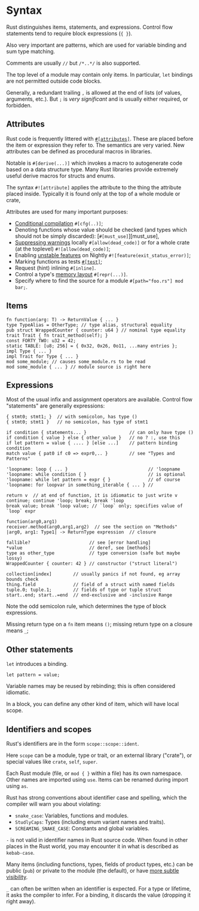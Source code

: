 Syntax
======

[comment]: # ( Copyright 2021 Ian Jackson and contributors  )
[comment]: # ( SPDX-License-Identifier: MIT                 )
[comment]: # ( There is NO WARRANTY.                        )

Rust distinguishes items, statements, and expressions.
Control flow statements tend to require block expressions (`{ }`).

Also very important are patterns,
which are used for variable binding
and sum type matching.

Comments are usually `//` but `/*..*/` is also supported.

The top level of a module may contain only items.
In particular, `let` bindings are not permitted outside code blocks.

Generally, a redundant trailing `,` is allowed at the end of lists
(of values, arguments, etc.).
But `;` is *very significant* and is usually either required, or forbidden.

Attributes
----------

Rust code is frequently littered with [`#[attributes]`](https://doc.rust-lang.org/reference/attributes.html).
These are placed before the item or expression they refer to.
The semantics are very varied.
New attributes can be defined as procedural macros in libraries.

Notable is `#[derive(...)]` which invokes a macro
to autogenerate code based on a data structure type.
Many Rust libraries provide extremely useful derive macros
for structs and enums.

The syntax `#![attribute]` applies the attribute to
the thing the attribute placed inside.
Typically it is found only at the top of a whole module or crate,

Attributes are used for many important purposes:

  * [Conditional compilation](https://doc.rust-lang.org/reference/conditional-compilation.html) `#[cfg(..)]`;
  * Denoting functions whose value should be checked
    (and types which should not be simply discarded):
    [`#[must_use]`][must_use],
  * [Suppressing warnings](https://doc.rust-lang.org/reference/attributes/diagnostics.html#lint-check-attributes) locally `#[allow(dead_code)]` or
    for a whole crate (at the toplevel) `#![allow(dead_code)]`;
  * Enabling [unstable features](https://doc.rust-lang.org/unstable-book/index.html) on Nightly
    `#![feature(exit_status_error)]`;
  * Marking functions as tests [`#[test]`](https://doc.rust-lang.org/reference/attributes/testing.html#the-test-attribute);
  * Request (hint) inlining `#[inline]`.
  * Control a type's [memory layout](https://doc.rust-lang.org/reference/type-layout.html) `#[repr(...)]`.
  * Specify where to find the source for a module
    `#[path="foo.rs"] mod bar;`.

Items
-----

```
fn function(arg: T) -> ReturnValue { ... }
type TypeAlias = OtherType; // type alias, structural equality
pub struct WrappedCounter { counter: u64 } // nominal type equality
trait Trait { fn trait_method(self); }
const FORTY_TWO: u32 = 42;
static TABLE: [u8; 256] = { 0x32, 0x26, 0o11, ...many entries };
impl Type { ... }
impl Trait for Type { ... }
mod some_module; // causes some_module.rs to be read
mod some_module { ... } // module source is right here
```

Expressions
-----------

Most of the usual infix and assignment operators are available.
Control flow "statements" are generally expressions:

```
{ stmt0; stmt1; }  // with semicolon, has type ()
{ stmt0; stmt1 }   // no semicolon, has type of stmt1

if condition { statements... }                // can only have type ()
if condition { value } else { other_value }   // no ? :, use this
if let pattern = value { .... } [else ...]    // pattern binding condition
match value { pat0 if c0 => expr0,.. }        // see "Types and Patterns"

'loopname: loop { ... }                              // 'loopname
'loopname: while condition { }                       // is optional
'loopname: while let pattern = expr { }              // of course
'loopname: for loopvar in something_iterable { ... } //

return v  // at end of function, it is idiomatic to just write v
continue; continue 'loop; break; break 'loop
break value; break 'loop value; // `loop` only; specifies value of `loop` expr

function(arg0,arg1)
receiver.method(arg0,arg1,arg2)  // see the section on "Methods"
|arg0, arg1: Type1| -> ReturnType expression  // closure

fallible?                      // see [error handling]
*value                         // deref, see [methods]
type as other_type             // type conversion (safe but maybe lossy)
WrappedCounter { counter: 42 } // constructor ("struct literal")

collection[index]        // usually panics if not found, eg array bounds check
thing.field              // field of a struct with named fields
tuple.0; tuple.1;        // fields of type or tuple struct    
start..end; start..=end  // end-exclusive and -inclusive Range
```

Note the odd semicolon rule,
which determines the type of block expressions.

Missing return type on a `fn` item means `()`;
missing return type on a closure means `_`;


Other statements
-----------------

`let` introduces a binding.
```
let pattern = value;
```

Variable names may be reused by rebinding;
this is often considered idiomatic.

In a block,
you can define any other kind of item,
which will have local scope.

Identifiers and scopes
----------------------

Rust's identifiers are in the form `scope::scope::ident`.

Here `scope` can be a module, type or trait,
or an external library ("crate"),
or special values like `crate`, `self`, `super`.

Each Rust module
(file, or `mod { }` within a file)
has its own namespace.
Other names are imported using `use`.
Items can be renamed during import using `as`.

Rust has strong conventions about identifier case and spelling,
which the compiler will warn you about violating:

 * `snake_case`: Variables, functions and modules.
 * `StudlyCaps`: Types (including enum variant names and traits).
 * `SCREAMING_SNAKE_CASE`: Constants and global variables.

`-` is not valid in identifier names in Rust source code.
When found in other places in the Rust world,
you may encounter it in what is described as `kebab-case`.

Many items (including functions, types, fields of product types, etc.)
can be public (`pub`) or private to the module (the default),
or have [more subtle visibility](https://doc.rust-lang.org/reference/visibility-and-privacy.html).

`_` can often be written when an identifier is expected.
For a type or lifetime, it asks the compiler to infer.
For a binding, it discards the value (dropping it right away).

